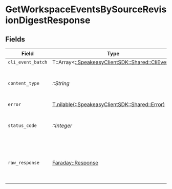 # GetWorkspaceEventsBySourceRevisionDigestResponse


## Fields

| Field                                                                               | Type                                                                                | Required                                                                            | Description                                                                         |
| ----------------------------------------------------------------------------------- | ----------------------------------------------------------------------------------- | ----------------------------------------------------------------------------------- | ----------------------------------------------------------------------------------- |
| `cli_event_batch`                                                                   | T::Array<[::SpeakeasyClientSDK::Shared::CliEvent](../../models/shared/clievent.md)> | :heavy_minus_sign:                                                                  | Success                                                                             |
| `content_type`                                                                      | *::String*                                                                          | :heavy_check_mark:                                                                  | HTTP response content type for this operation                                       |
| `error`                                                                             | [T.nilable(::SpeakeasyClientSDK::Shared::Error)](../../models/shared/error.md)      | :heavy_minus_sign:                                                                  | Error                                                                               |
| `status_code`                                                                       | *::Integer*                                                                         | :heavy_check_mark:                                                                  | HTTP response status code for this operation                                        |
| `raw_response`                                                                      | [Faraday::Response](https://www.rubydoc.info/gems/faraday/Faraday/Response)         | :heavy_check_mark:                                                                  | Raw HTTP response; suitable for custom response parsing                             |